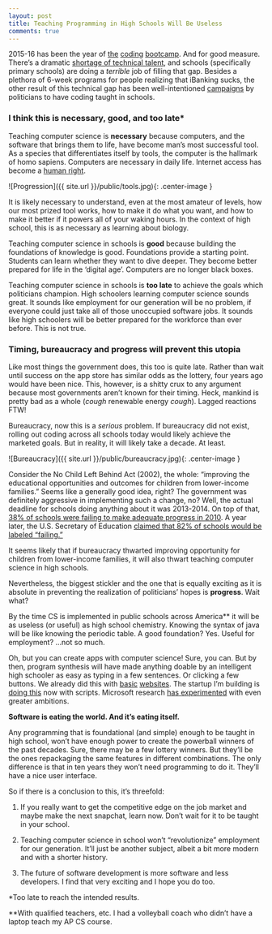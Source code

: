 ```yaml
---
layout: post
title: Teaching Programming in High Schools Will Be Useless
comments: true
---
```


2015-16 has been the year of [the](http://www.finsmes.com/2016/06/coding-school-fullstack-academy-launches-alumni-startup-investment-fund.html) [coding](http://www.seattletimes.com/education-lab/new-coding-boot-camps-to-start-this-fall-at-seattle-central-college/) [bootcamp](http://technical.ly/philly/2015/12/30/philadelphia-oic-coding-bootcamp-low-income/). And for good measure. There’s a dramatic [shortage of technical talent](http://www.usnews.com/opinion/articles/2014/09/15/the-stem-worker-shortage-is-real), and schools (specifically primary schools) are doing a *terrible* job of filling that gap. Besides a plethora of 6-week programs for people realizing that iBanking sucks, the other result of this technical gap has been well-intentioned [campaigns](http://www.npr.org/sections/ed/2016/01/12/462698966/the-president-wants-every-student-to-learn-computer-science-how-would-that-work) by politicians to have coding taught in schools.

<!--more-->

### I think this is necessary, good, and too late*

Teaching computer science is **necessary** because computers, and the software that brings them to life, have become man’s most successful tool. As a species that differentiates itself by tools, the computer is the hallmark of homo sapiens. Computers are necessary in daily life. Internet access has become a [human right](http://gizmodo.com/internet-access-is-now-a-basic-human-right-1783081865). 

![Progression]({{ site.url }}/public/tools.jpg){: .center-image }

It is likely necessary to understand, even at the most amateur of levels, how our most prized tool works, how to make it do what you want, and how to make it better if it powers all of your waking hours. In the context of high school, this is as necessary as learning about biology.

Teaching computer science in schools is **good** because building the foundations of knowledge is good. Foundations provide a starting point. Students can learn whether they want to dive deeper. They become better prepared for life in the ‘digital age’. Computers are no longer black boxes.

Teaching computer science in schools is **too late** to achieve the goals which politicians champion. High schoolers learning computer science sounds great. It sounds like employment for our generation will be no problem, if everyone could just take all of those unoccupied software jobs. It sounds like high schoolers will be better prepared for the workforce than ever before. This is not true.

### Timing, bureaucracy and progress will prevent this utopia

Like most things the government does, this too is quite late. Rather than wait until success on the app store has similar odds as the lottery, four years ago would have been nice. This, however, is a shitty crux to any argument because most governments aren’t known for their timing. Heck, mankind is pretty bad as a whole (*cough* renewable energy *cough*). Lagged reactions FTW!

Bureaucracy, now this is a *serious* problem. If bureaucracy did not exist, rolling out coding across all schools today would likely achieve the marketed goals. But in reality, it will likely take a decade. At least. 

![Bureaucracy]({{ site.url }}/public/bureaucracy.jpg){: .center-image }

Consider the No Child Left Behind Act (2002), the whole: “improving the educational opportunities and outcomes for children from lower-income families.” Seems like a generally good idea, right? The government was definitely aggressive in implementing such a change, no? Well, the actual deadline for schools doing anything about it was 2013-2014. On top of that, [38% of schools were failing to make adequate progress in 2010](http://www.edweek.org/ew/section/multimedia/no-child-left-behind-overview-definition-summary.html). A year later, the U.S. Secretary of Education [claimed that 82% of schools would be labeled “failing.”](http://www.ed.gov/news/press-releases/duncan-says-82-percent-americas-schools-could-fail-under-nclb-year)

It seems likely that if bureaucracy thwarted improving opportunity for children from lower-income families, it will also thwart teaching computer science in high schools.

Nevertheless, the biggest stickler and the one that is equally exciting as it is absolute in preventing the realization of politicians’ hopes is **progress**. Wait what?

By the time CS is implemented in public schools across America** it will be as useless (or useful) as high school chemistry. Knowing the syntax of java will be like knowing the periodic table. A good foundation? Yes. Useful for employment? …not so much.

Oh, but you can create apps with computer science! Sure, you can. But by then, program synthesis will have made anything doable by an intelligent high schooler as easy as typing in a few sentences. Or clicking a few buttons. We already did this with [basic](https://www.squarespace.com/) [websites](https://www.weebly.com/). The startup I’m building is [doing this](http://www.solutionloft.com/about) now with scripts. Microsoft research [has experimented](https://www.touchdevelop.com/) with even greater ambitions.

**Software is eating the world. And it’s eating itself.**

Any programming that is foundational (and simple) enough to be taught in high school, won’t have enough power to create the powerball winners of the past decades. Sure, there may be a few lottery winners. But they’ll be the ones repackaging the same features in different combinations. The only difference is that in ten years they won’t need programming to do it. They’ll have a nice user interface.

So if there is a conclusion to this, it’s threefold:

1. If you really want to get the competitive edge on the job market and maybe make the next snapchat, learn now. Don’t wait for it to be taught in your school.

2. Teaching computer science in school won’t “revolutionize” employment for our generation. It’ll just be another subject, albeit a bit more modern and with a shorter history.

3. The future of software development is more software and less developers. I find that very exciting and I hope you do too.

*Too late to reach the intended results.

**With qualified teachers, etc. I had a volleyball coach who didn’t have a laptop teach my AP CS course.
